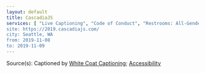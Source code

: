```yaml
---
layout: default
title: CascadiaJS
services: [ "Live Captioning", "Code of Conduct", "Restrooms: All-Gender / Gender-Neutral", "Accessibility Fund / Pledge / Statement", "Mobility Acccess", "Reserved Seating Near Stage", "Service Animals Welcome", "Pronoun Pins/Stickers", "Media Policy, "Financial Aid / Scholarships" ]
site: https://2019.cascadiajs.com/
city: Seattle, WA
from: 2019-11-08
to: 2019-11-09
---
```


Source(s): Captioned by [White Coat Captioning](http://www.whitecoatcaptioning.com/); [Accessibility](https://2019.cascadiajs.com/accessibility)